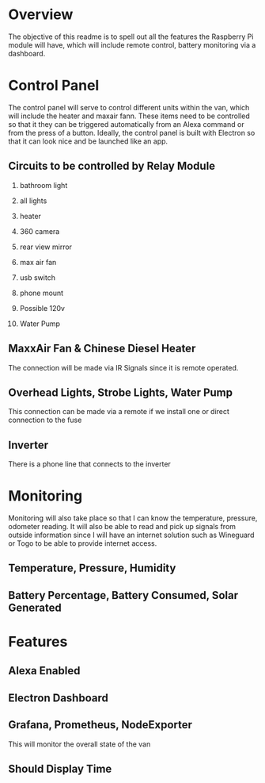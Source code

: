# Overview
The objective of this readme is to spell out all the features the Raspberry Pi module will have, which will include remote control, battery monitoring via a dashboard. 

# Control Panel
The control panel will serve to control different units within the van, which will include the heater and maxair fann. These items need to be controlled so that it they can be triggered automatically from an Alexa command or from the press of a button. Ideally, the control panel is built with Electron so that it can look nice and be launched like an app. 


## Circuits to be controlled by Relay Module
1. bathroom light
2. all lights 
3. heater
4. 360 camera
5. rear view mirror
6. max air fan
7. usb switch
8. phone mount

9. Possible 120v
10. Water Pump 

## MaxxAir Fan & Chinese Diesel Heater
The connection will be made via IR Signals since it is remote operated. 


## Overhead Lights, Strobe Lights, Water Pump
This connection can be made via a remote if we install one or direct connection to the fuse

## Inverter
There is a phone line that connects to the inverter


# Monitoring
Monitoring will also take place so that I can know the temperature, pressure, odometer reading. It will also be able to read and pick up signals from outside information since I will have an internet solution such as Wineguard or Togo to be able to provide internet access. 

## Temperature, Pressure, Humidity 

## Battery Percentage, Battery Consumed, Solar Generated

# Features

## Alexa Enabled

## Electron Dashboard

## Grafana, Prometheus, NodeExporter
This will monitor the overall state of the van

## Should Display Time